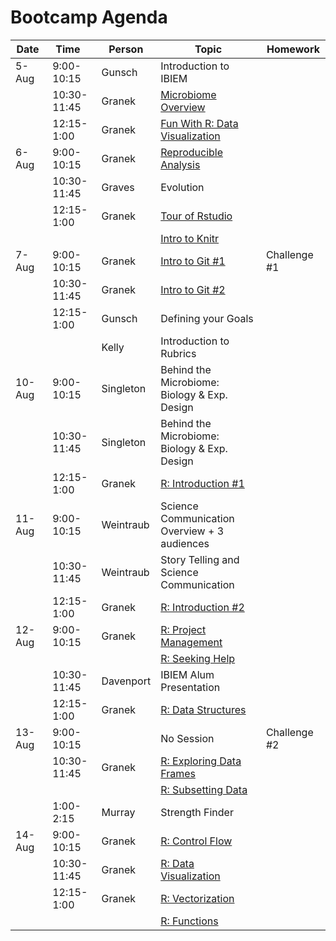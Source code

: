 Bootcamp Agenda
===============

| Date   | Time        | Person    | Topic                                                                                                                | Homework      |
|--------|-------------|-----------|----------------------------------------------------------------------------------------------------------------------|---------------|
| 5-Aug  | 9:00-10:15  | Gunsch    | Introduction to IBIEM                                                                                                |               |
|        | 10:30-11:45 | Granek    | [Microbiome Overview](lectures/microbiome_analysis_overview.pdf)                                                     |               |
|        | 12:15-1:00  | Granek    | [Fun With R: Data Visualization](lessons/bootcamp/020_unvotes.md)                                                    |               |
| 6-Aug  | 9:00-10:15  | Granek    | [Reproducible Analysis](lectures/030_reproducible_research.md)                                                       |               |
|        | 10:30-11:45 | Graves    | Evolution                                                                                                            |               |
|        | 12:15-1:00  | Granek    | [Tour of Rstudio](http://swcarpentry.github.io/r-novice-gapminder/01-rstudio-intro/index.html)                       |               |
|        |             |           | [Intro to Knitr](http://swcarpentry.github.io/r-novice-gapminder/15-knitr-markdown/index.html)                       |               |
| 7-Aug  | 9:00-10:15  | Granek    | [Intro to Git \#1](lessons/bootcamp/040_git_overview.md)                                                             | Challenge \#1 |
|        | 10:30-11:45 | Granek    | [Intro to Git \#2](lessons/bootcamp/040_git_overview.md#ignoring-things)                                             |               |
|        | 12:15-1:00  | Gunsch    | Defining your Goals                                                                                                  |               |
|        |             | Kelly     | Introduction to Rubrics                                                                                              |               |
| 10-Aug | 9:00-10:15  | Singleton | Behind the Microbiome: Biology & Exp. Design                                                                         |               |
|        | 10:30-11:45 | Singleton | Behind the Microbiome: Biology & Exp. Design                                                                         |               |
|        | 12:15-1:00  | Granek    | [R: Introduction \#1](http://swcarpentry.github.io/r-novice-gapminder/01-rstudio-intro/index.html#introduction-to-r) |               |
| 11-Aug | 9:00-10:15  | Weintraub | Science Communication Overview + 3 audiences                                                                         |               |
|        | 10:30-11:45 | Weintraub | Story Telling and Science Communication                                                                              |               |
|        | 12:15-1:00  | Granek    | [R: Introduction \#2](http://swcarpentry.github.io/r-novice-gapminder/01-rstudio-intro/index.html#vectorization)     |               |
| 12-Aug | 9:00-10:15  | Granek    | [R: Project Management](http://swcarpentry.github.io/r-novice-gapminder/02-project-intro/index.html)                 |               |
|        |             |           | [R: Seeking Help](http://swcarpentry.github.io/r-novice-gapminder/03-seeking-help/index.html)                        |               |
|        | 10:30-11:45 | Davenport | IBIEM Alum Presentation                                                                                              |               |
|        | 12:15-1:00  | Granek    | [R: Data Structures](http://swcarpentry.github.io/r-novice-gapminder/04-data-structures-part1/index.html)            |               |
| 13-Aug | 9:00-10:15  |           | No Session                                                                                                           | Challenge \#2 |
|        | 10:30-11:45 | Granek    | [R: Exploring Data Frames](http://swcarpentry.github.io/r-novice-gapminder/05-data-structures-part2/index.html)      |               |
|        |             |           | [R: Subsetting Data](http://swcarpentry.github.io/r-novice-gapminder/06-data-subsetting/index.html)                  |               |
|        | 1:00-2:15   | Murray    | Strength Finder                                                                                                      |               |
| 14-Aug | 9:00-10:15  | Granek    | [R: Control Flow](http://swcarpentry.github.io/r-novice-gapminder/07-control-flow/index.html)                        |               |
|        | 10:30-11:45 | Granek    | [R: Data Visualization](http://swcarpentry.github.io/r-novice-gapminder/08-plot-ggplot2/index.html)                  |               |
|        | 12:15-1:00  | Granek    | [R: Vectorization](http://swcarpentry.github.io/r-novice-gapminder/09-vectorization/index.html)                      |               |
|        |             |           | [R: Functions](http://swcarpentry.github.io/r-novice-gapminder/10-functions/index.html)                              |               |
